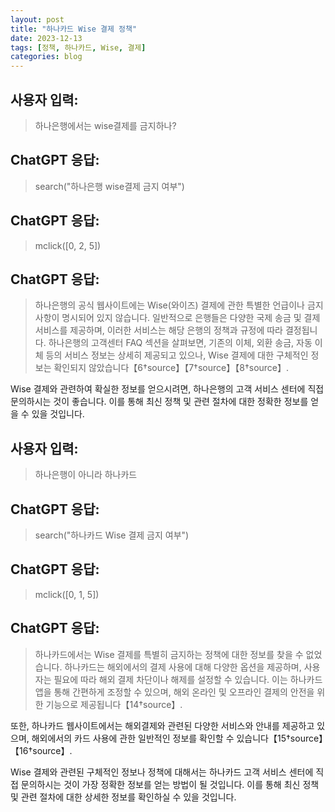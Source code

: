```yaml
---
layout: post
title: "하나카드 Wise 결제 정책"
date: 2023-12-13
tags: [정책, 하나카드, Wise, 결제]
categories: blog
---
```


## 사용자 입력:
> 하나은행에서는 wise결제를 금지하나?

## ChatGPT 응답:
> search("하나은행 wise결제 금지 여부")

## ChatGPT 응답:
> mclick([0, 2, 5])

## ChatGPT 응답:
> 하나은행의 공식 웹사이트에는 Wise(와이즈) 결제에 관한 특별한 언급이나 금지 사항이 명시되어 있지 않습니다. 일반적으로 은행들은 다양한 국제 송금 및 결제 서비스를 제공하며, 이러한 서비스는 해당 은행의 정책과 규정에 따라 결정됩니다. 하나은행의 고객센터 FAQ 섹션을 살펴보면, 기존의 이체, 외환 송금, 자동 이체 등의 서비스 정보는 상세히 제공되고 있으나, Wise 결제에 대한 구체적인 정보는 확인되지 않았습니다【6†source】【7†source】【8†source】.

Wise 결제와 관련하여 확실한 정보를 얻으시려면, 하나은행의 고객 서비스 센터에 직접 문의하시는 것이 좋습니다. 이를 통해 최신 정책 및 관련 절차에 대한 정확한 정보를 얻을 수 있을 것입니다.

## 사용자 입력:
> 하나은행이 아니라 하나카드

## ChatGPT 응답:
> search("하나카드 Wise 결제 금지 여부")

## ChatGPT 응답:
> mclick([0, 1, 5])

## ChatGPT 응답:
> 하나카드에서는 Wise 결제를 특별히 금지하는 정책에 대한 정보를 찾을 수 없었습니다. 하나카드는 해외에서의 결제 사용에 대해 다양한 옵션을 제공하며, 사용자는 필요에 따라 해외 결제 차단이나 해제를 설정할 수 있습니다. 이는 하나카드 앱을 통해 간편하게 조정할 수 있으며, 해외 온라인 및 오프라인 결제의 안전을 위한 기능으로 제공됩니다【14†source】.

또한, 하나카드 웹사이트에서는 해외결제와 관련된 다양한 서비스와 안내를 제공하고 있으며, 해외에서의 카드 사용에 관한 일반적인 정보를 확인할 수 있습니다【15†source】【16†source】.

Wise 결제와 관련된 구체적인 정보나 정책에 대해서는 하나카드 고객 서비스 센터에 직접 문의하시는 것이 가장 정확한 정보를 얻는 방법이 될 것입니다. 이를 통해 최신 정책 및 관련 절차에 대한 상세한 정보를 확인하실 수 있을 것입니다.

